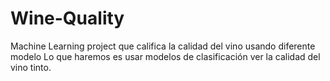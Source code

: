 # Wine-Quality
Machine Learning project que califica la calidad del vino usando diferente modelo
Lo que haremos es usar modelos de clasificación ver la calidad del vino tinto.
